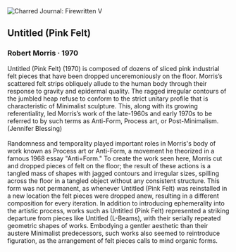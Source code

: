 <div class="artwork-of-the-day">
  <div class="container">
    <div class="img-wrapper">
      <img
        src="https://uploads7.wikiart.org/images/robert-morris/untitled-pink-felt-1970.jpg"
        alt="Charred Journal: Firewritten V" />
    </div>
    <div class="artwork-detail">
      <div class="artwork-origin"> 
        <h2 class="artwork-name">Untitled (Pink Felt)</h2>
        <h3 class="artist">
          Robert Morris
                    ·  1970
        </h3>
      </div>
      <p class="description">
        <span class="artwork-description-text ng-binding" ng-bind-html="viewModel.ArtworkOfTheDay.Description | unsafe">Untitled (Pink Felt) (1970) is composed of dozens of sliced pink industrial felt pieces that have been dropped unceremoniously on the floor. Morris’s scattered felt strips obliquely allude to the human body through their response to gravity and epidermal quality. The ragged irregular contours of the jumbled heap refuse to conform to the strict unitary profile that is characteristic of Minimalist sculpture. This, along with its growing referentiality, led Morris’s work of the late-1960s and early 1970s to be referred to by such terms as Anti-Form, Process art, or Post-Minimalism. (Jennifer Blessing)
<br>
<br>Randomness and temporality played important roles in Morris's body of work known as Process art or Anti-Form, a movement he theorized in a famous 1968 essay "Anti=Form." To create the work seen here, Morris cut and dropped pieces of felt on the floor; the result of these actions is a tangled mass of shapes with jagged contours and irregular sizes, spilling across the floor in a tangled object without any consistent structure. This form was not permanent, as whenever Untitled (Pink Felt) was reinstalled in a new location the felt pieces were dropped anew, resulting in a different composition for every iteration. In addition to introducing ephemerality into the artistic process, works such as Untitled (Pink Felt) represented a striking departure from pieces like Untitled (L-Beams), with their serially repeated geometric shapes of works. Embodying a gentler aesthetic than their austere Minimalist predecessors, such works also seemed to reintroduce figuration, as the arrangement of felt pieces calls to mind organic forms.
<br></span>
                        <div class="text-shadow-container" ng-show="showShadow" style=""></div>
      </p>
    </div>
  </div>

</div>
